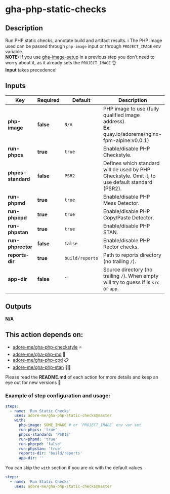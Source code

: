 # gha-php-static-checks

## Description
Run PHP static checks, annotate build and artifact results.
ℹ The PHP image used can be passed through `php-image` input or through `PROJECT_IMAGE` env variable.  
**NOTE:** If you use [gha-image-setup](https://github.com/adore-me/gha-image-setup) in a previous step you don't need to worry about it, as it already sets the `PROJECT_IMAGE` 👌  
**Input** takes precedence!

## Inputs
| Key                | Required  | Default         | Description                                                                                            |
|--------------------|-----------|-----------------|--------------------------------------------------------------------------------------------------------|
| **php-image**      | **false** | `N/A`           | PHP image to use (fully qualified image address).<br/>**Ex**: quay.io/adoreme/nginx-fpm-alpine:v0.0.1) |
| **run-phpcs**      | **true**  | `true`          | Enable/disable PHP Checkstyle.                                                                         |
| **phpcs-standard** | **false** | `PSR2`          | Defines which standard will be used by PHP Checkstyle. Omit it, to use default standard (PSR2).        |
| **run-phpmd**      | **true**  | `true`          | Enable/disable PHP Mess Detector.                                                                      |
| **run-phpcpd**     | **true**  | `true`          | Enable/disable PHP Copy/Paste Detector.                                                                |
| **run-phpstan**    | **true**  | `true`          | Enable/disable PHP STAN.                                                                               |
| **run-phprector**  | **false** | `false`         | Enable/disable PHP Rector checks.                                                                      |
| **reports-dir**    | **true**  | `build/reports` | Path to reports directory (no trailing `/`).                                                           |
| **app-dir**        | **false** | ``              | Source directory (no trailing `/`). When empty will try to guess if is `src` or `app`.                 |

## Outputs
**N/A**

## This action depends on:
- [adore-me/gha-php-checkstyle](https://github.com/adore-me/gha-php-checkstyle) ⭐
- [adore-me/gha-php-md](https://github.com/adore-me/gha-php-md) 🤯
- [adore-me/gha-php-cpd](https://github.com/adore-me/gha-php-cpd) 📋
- [adore-me/gha-php-stan](https://github.com/adore-me/gha-php-stan) 🤷‍♂️

Please read the **README.md** of each action for more details and keep an eye out for new versions 🚀

### Example of step configuration and usage:
```yaml
steps:
  - name: 'Run Static Checks'
    uses: adore-me/gha-php-static-checks@master
    with:
      php-image: SOME_IMAGE # or `PROJECT_IMAGE` env var set
      run-phpcs: 'true'
      phpcs-standard: 'PSR12'
      run-phpmd: 'true'
      run-phpcpd: 'false'
      run-phpstan: 'true'
      reports-dir: 'build/reports'
      app-dir: ''
```

You can skip the `with` section if you are ok with the default values.
```yaml
steps:
  - name: 'Run Static Checks'
    uses: adore-me/gha-php-static-checks@master
```
